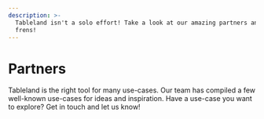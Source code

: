 ```yaml
---
description: >-
  Tableland isn't a solo effort! Take a look at our amazing partners and web3
  frens!
---
```


# Partners



Tableland is the right tool for many use-cases. Our team has compiled a few well-known use-cases for ideas and inspiration. Have a use-case you want to explore? Get in touch and let us know!
